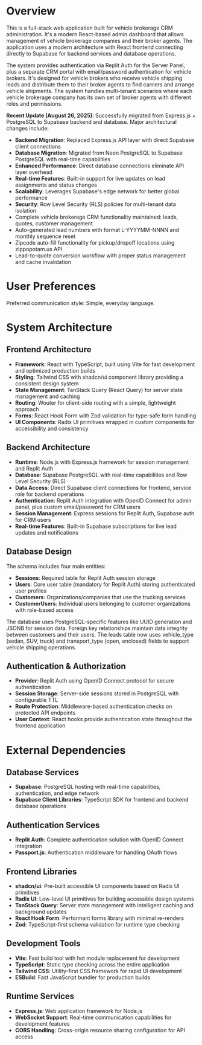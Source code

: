 # Overview

This is a full-stack web application built for vehicle brokerage CRM administration. It's a modern React-based admin dashboard that allows management of vehicle brokerage companies and their broker agents. The application uses a modern architecture with React frontend connecting directly to Supabase for backend services and database operations.

The system provides authentication via Replit Auth for the Server Panel, plus a separate CRM portal with email/password authentication for vehicle brokers. It's designed for vehicle brokers who receive vehicle shipping leads and distribute them to their broker agents to find carriers and arrange vehicle shipments. The system handles multi-tenant scenarios where each vehicle brokerage company has its own set of broker agents with different roles and permissions.

**Recent Update (August 26, 2025)**: Successfully migrated from Express.js + PostgreSQL to Supabase backend and database. Major architectural changes include:
- **Backend Migration**: Replaced Express.js API layer with direct Supabase client connections
- **Database Migration**: Migrated from Neon PostgreSQL to Supabase PostgreSQL with real-time capabilities
- **Enhanced Performance**: Direct database connections eliminate API layer overhead
- **Real-time Features**: Built-in support for live updates on lead assignments and status changes
- **Scalability**: Leverages Supabase's edge network for better global performance
- **Security**: Row Level Security (RLS) policies for multi-tenant data isolation
- Complete vehicle brokerage CRM functionality maintained: leads, quotes, customer management
- Auto-generated lead numbers with format L-YYYYMM-NNNN and monthly sequence reset
- Zipcode auto-fill functionality for pickup/dropoff locations using zippopotam.us API
- Lead-to-quote conversion workflow with proper status management and cache invalidation

# User Preferences

Preferred communication style: Simple, everyday language.

# System Architecture

## Frontend Architecture
- **Framework**: React with TypeScript, built using Vite for fast development and optimized production builds
- **Styling**: Tailwind CSS with shadcn/ui component library providing a consistent design system
- **State Management**: TanStack Query (React Query) for server state management and caching
- **Routing**: Wouter for client-side routing with a simple, lightweight approach
- **Forms**: React Hook Form with Zod validation for type-safe form handling
- **UI Components**: Radix UI primitives wrapped in custom components for accessibility and consistency

## Backend Architecture
- **Runtime**: Node.js with Express.js framework for session management and Replit Auth
- **Database**: Supabase PostgreSQL with real-time capabilities and Row Level Security (RLS)
- **Data Access**: Direct Supabase client connections for frontend, service role for backend operations
- **Authentication**: Replit Auth integration with OpenID Connect for admin panel, plus custom email/password for CRM users
- **Session Management**: Express sessions for Replit Auth, Supabase auth for CRM users
- **Real-time Features**: Built-in Supabase subscriptions for live lead updates and notifications

## Database Design
The schema includes four main entities:
- **Sessions**: Required table for Replit Auth session storage
- **Users**: Core user table (mandatory for Replit Auth) storing authenticated user profiles
- **Customers**: Organizations/companies that use the trucking services
- **CustomerUsers**: Individual users belonging to customer organizations with role-based access

The database uses PostgreSQL-specific features like UUID generation and JSONB for session data. Foreign key relationships maintain data integrity between customers and their users. The leads table now uses vehicle_type (sedan, SUV, truck) and transport_type (open, enclosed) fields to support vehicle shipping operations.

## Authentication & Authorization
- **Provider**: Replit Auth using OpenID Connect protocol for secure authentication
- **Session Storage**: Server-side sessions stored in PostgreSQL with configurable TTL
- **Route Protection**: Middleware-based authentication checks on protected API endpoints
- **User Context**: React hooks provide authentication state throughout the frontend application

# External Dependencies

## Database Services
- **Supabase**: PostgreSQL hosting with real-time capabilities, authentication, and edge network
- **Supabase Client Libraries**: TypeScript SDK for frontend and backend database operations

## Authentication Services
- **Replit Auth**: Complete authentication solution with OpenID Connect integration
- **Passport.js**: Authentication middleware for handling OAuth flows

## Frontend Libraries
- **shadcn/ui**: Pre-built accessible UI components based on Radix UI primitives
- **Radix UI**: Low-level UI primitives for building accessible design systems
- **TanStack Query**: Server state management with intelligent caching and background updates
- **React Hook Form**: Performant forms library with minimal re-renders
- **Zod**: TypeScript-first schema validation for runtime type checking

## Development Tools
- **Vite**: Fast build tool with hot module replacement for development
- **TypeScript**: Static type checking across the entire application
- **Tailwind CSS**: Utility-first CSS framework for rapid UI development
- **ESBuild**: Fast JavaScript bundler for production builds

## Runtime Services
- **Express.js**: Web application framework for Node.js
- **WebSocket Support**: Real-time communication capabilities for development features
- **CORS Handling**: Cross-origin resource sharing configuration for API access